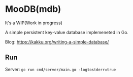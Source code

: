 # MooDB(mdb)

It's a WIP(Work in progress)

A simple persistent key-value database implemeneted in Go.

Blog: https://kakku.org/writing-a-simple-database/


## Run

Server: `go run cmd/server/main.go -logtostderr=true`


